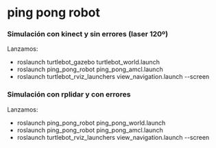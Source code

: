# ping pong robot

### Simulación con kinect y sin errores (laser 120º)
Lanzamos:
* roslaunch turtlebot_gazebo turtlebot_world.launch
* roslaunch ping_pong_robot ping_pong_amcl.launch
* roslaunch turtlebot_rviz_launchers view_navigation.launch --screen

### Simulación con rplidar  y con errores
Lanzamos:
* roslaunch ping_pong_robot ping_pong_world.launch
* roslaunch ping_pong_robot ping_pong_amcl.launch
* roslaunch turtlebot_rviz_launchers view_navigation.launch --screen
